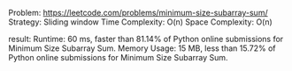 Problem: https://leetcode.com/problems/minimum-size-subarray-sum/
Strategy: Sliding window
Time Complexity: O(n)
Space Complexity: O(n)

result:
Runtime: 60 ms, faster than 81.14% of Python online submissions for Minimum Size Subarray Sum.
Memory Usage: 15 MB, less than 15.72% of Python online submissions for Minimum Size Subarray Sum.
